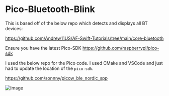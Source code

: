 # Pico-Bluetooth-Blink

This is based off of the below repo which detects and displays all BT devices:

https://github.com/Andrew11US/AF-Swift-Tutorials/tree/main/core-bluetooth

Ensure you have the latest Pico-SDK https://github.com/raspberrypi/pico-sdk

I used the below repo for the Pico code. I used CMake and VSCode and just had to update the location of the `pico-sdk`.

https://github.com/sonnny/picow_ble_nordic_spp

![Image](https://pbs.twimg.com/media/Fpfazu4WcAEjY4g?format=jpg&name=large)
